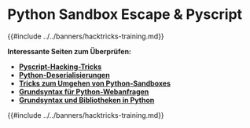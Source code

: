 # Python Sandbox Escape & Pyscript

{{#include ../../banners/hacktricks-training.md}}

**Interessante Seiten zum Überprüfen:**

- [**Pyscript-Hacking-Tricks**](pyscript.md)
- [**Python-Deserialisierungen**](../../pentesting-web/deserialization/index.html#python)
- [**Tricks zum Umgehen von Python-Sandboxes**](bypass-python-sandboxes/index.html)
- [**Grundsyntax für Python-Webanfragen**](web-requests.md)
- [**Grundsyntax und Bibliotheken in Python**](basic-python.md)

{{#include ../../banners/hacktricks-training.md}}
